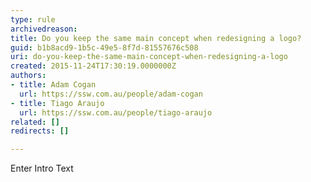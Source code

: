 ```yaml
---
type: rule
archivedreason: 
title: Do you keep the same main concept when redesigning a logo?
guid: b1b8acd9-1b5c-49e5-8f7d-81557676c508
uri: do-you-keep-the-same-main-concept-when-redesigning-a-logo
created: 2015-11-24T17:30:19.0000000Z
authors:
- title: Adam Cogan
  url: https://ssw.com.au/people/adam-cogan
- title: Tiago Araujo
  url: https://ssw.com.au/people/tiago-araujo
related: []
redirects: []

---
```



Enter Intro Text
<br><excerpt class='endintro'></excerpt><br>



